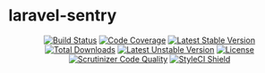 # laravel-sentry

<p align="center">
<a href="https://github.com/zingimmick/laravel-sentry/actions"><img src="https://github.com/zingimmick/laravel-sentry/workflows/tests/badge.svg" alt="Build Status"></a>
<a href="https://codecov.io/gh/zingimmick/laravel-sentry"><img src="https://codecov.io/gh/zingimmick/laravel-sentry/branch/master/graph/badge.svg" alt="Code Coverage" /></a>
<a href="https://packagist.org/packages/zing/laravel-sentry"><img src="https://poser.pugx.org/zing/laravel-sentry/v/stable.svg" alt="Latest Stable Version"></a>
<a href="https://packagist.org/packages/zing/laravel-sentry"><img src="https://poser.pugx.org/zing/laravel-sentry/downloads" alt="Total Downloads"></a>
<a href="https://packagist.org/packages/zing/laravel-sentry"><img src="https://poser.pugx.org/zing/laravel-sentry/v/unstable.svg" alt="Latest Unstable Version"></a>
<a href="https://packagist.org/packages/zing/laravel-sentry"><img src="https://poser.pugx.org/zing/laravel-sentry/license" alt="License"></a>
<a href="https://scrutinizer-ci.com/g/zingimmick/laravel-sentry"><img src="https://scrutinizer-ci.com/g/zingimmick/laravel-sentry/badges/quality-score.png" alt="Scrutinizer Code Quality"></a>
<a href="https://github.styleci.io/repos/260966413"><img src="https://github.styleci.io/repos/260966413/shield?branch=master" alt="StyleCI Shield"></a>
</p>
